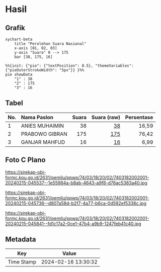 # Hasil

## Grafik

```mermaid
xychart-beta
    title "Perolehan Suara Nasional"
    x-axis [01, 02, 03]
    y-axis "Suara" 0 --> 175
    bar [38, 175, 16]
```

```mermaid
%%{init: {"pie": {"textPosition": 0.5}, "themeVariables": {"pieOuterStrokeWidth": "5px"}} }%%
pie showData
    "1" : 38
    "2" : 175
    "3" : 16
```

## Tabel

| No. | Nama Paslon    | Suara | Suara (raw) | Persentase |
|:--- |:-------------- | -----:| -----------:| ----------:|
| 1   | ANIES MUHAIMIN | 38    | [38][p-1]   | 16,59      |
| 2   | PRABOWO GIBRAN | 175   | [175][p-2]  | 76,42      |
| 3   | GANJAR MAHFUD  | 16    | [16][p-3]   | 6,99       |


[p-1]: https://github.com/gigit-pemilu/pemilu-2024/blob/main/pilpres/hitung-suara/sub/74-sulawesi-tenggara/sub/03-muna/sub/18-lohia/sub/2002-mabolu/sub/001-tps/sub/paslon-1.txt
[p-2]: https://github.com/gigit-pemilu/pemilu-2024/blob/main/pilpres/hitung-suara/sub/74-sulawesi-tenggara/sub/03-muna/sub/18-lohia/sub/2002-mabolu/sub/001-tps/sub/paslon-2.txt
[p-3]: https://github.com/gigit-pemilu/pemilu-2024/blob/main/pilpres/hitung-suara/sub/74-sulawesi-tenggara/sub/03-muna/sub/18-lohia/sub/2002-mabolu/sub/001-tps/sub/paslon-3.txt

## Foto C Plano

https://sirekap-obj-formc.kpu.go.id/2631/pemilu/ppwp/74/03/18/20/02/7403182002001-20240215-045537--1e55984a-b8ab-4643-a9f8-d76ac5383a40.jpg

https://sirekap-obj-formc.kpu.go.id/2631/pemilu/ppwp/74/03/18/20/02/7403182002001-20240215-045736--d807a58d-b2f7-4a77-b6ca-0d592ef5338c.jpg

https://sirekap-obj-formc.kpu.go.id/2631/pemilu/ppwp/74/03/18/20/02/7403182002001-20240215-045841--fd1c17a2-0ce1-47b4-a9b9-1247feb41c40.jpg


## Metadata

| Key        | Value               |
| ---------- | ------------------- |
| Time Stamp | 2024-02-16 13:30:32 |



